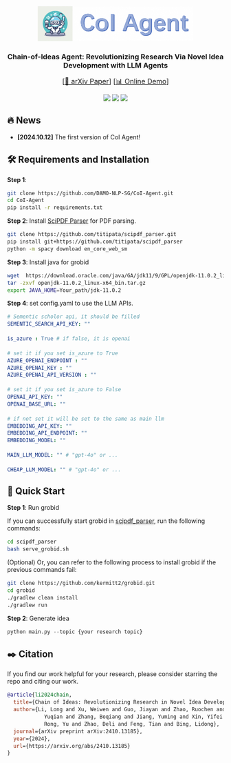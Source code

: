<p align="center">
    <img src="assets/logo.jpg" width="16%" height="25%">
    <img src="assets/title.png" width="55%" height="55%">
</p>

<h3 align="center">
Chain-of-Ideas Agent: Revolutionizing Research Via Novel Idea Development with LLM Agents
</h3>

<font size=3><div align='center' > [[📖 arXiv Paper](https://arxiv.org/pdf/2410.13185)] [[📊 Online Demo](https://huggingface.co/spaces/DAMO-NLP-SG/CoI_Agent)] </div></font>


<p align="center">
<a href="https://opensource.org/license/apache-2-0"><img src="https://img.shields.io/badge/Code%20License-Apache_2.0-green.svg"></a>
<a href="https://github.com/DAMO-NLP-SG"><img src="https://img.shields.io/badge/Institution-DAMO-red"></a>
<a><img src="https://img.shields.io/badge/PRs-Welcome-red"></a>
</p>


## 🔥 News
* **[2024.10.12]**  The first version of CoI Agent!


## 🛠️ Requirements and Installation
**Step 1**:
```bash
git clone https://github.com/DAMO-NLP-SG/CoI-Agent.git
cd CoI-Agent
pip install -r requirements.txt
```

**Step 2**:
Install [SciPDF Parser](https://github.com/titipata/scipdf_parser) for PDF parsing.
```bash
git clone https://github.com/titipata/scipdf_parser.git
pip install git+https://github.com/titipata/scipdf_parser
python -m spacy download en_core_web_sm
```

**Step 3**:
Install java for grobid
```bash
wget  https://download.oracle.com/java/GA/jdk11/9/GPL/openjdk-11.0.2_linux-x64_bin.tar.gz
tar -zxvf openjdk-11.0.2_linux-x64_bin.tar.gz
export JAVA_HOME=Your_path/jdk-11.0.2
```

**Step 4**:
set config.yaml to use the LLM APIs.
```yaml
# Sementic scholor api, it should be filled
SEMENTIC_SEARCH_API_KEY: ""

is_azure : True # if false, it is openai

# set it if you set is_azure to True
AZURE_OPENAI_ENDPOINT : ""
AZURE_OPENAI_KEY : ""
AZURE_OPENAI_API_VERSION : ""

# set it if you set is_azure to False
OPENAI_API_KEY: ""
OPENAI_BASE_URL: ""

# if not set it will be set to the same as main llm
EMBEDDING_API_KEY: ""
EMBEDDING_API_ENDPOINT: ""
EMBEDDING_MODEL: ""

MAIN_LLM_MODEL: "" # "gpt-4o" or ...

CHEAP_LLM_MODEL: "" # "gpt-4o" or ...
```

## 🚀 Quick Start
**Step 1**: Run grobid

If you can successfully start grobid in [scipdf_parser](https://github.com/titipata/scipdf_parser.git), run the following commands:
```bash
cd scipdf_parser
bash serve_grobid.sh
```

(Optional) Or, you can refer to the following process to install grobid if the previous commands fail:
```bash
git clone https://github.com/kermitt2/grobid.git
cd grobid
./gradlew clean install
./gradlew run
```

**Step 2**: Generate idea
```python
python main.py --topic {your research topic}
```

## :black_nib: Citation

If you find our work helpful for your research, please consider starring the repo and citing our work.   

```bibtex
@article{li2024chain,
  title={Chain of Ideas: Revolutionizing Research in Novel Idea Development with LLM Agents},
  author={Li, Long and Xu, Weiwen and Guo, Jiayan and Zhao, Ruochen and Li, Xinxuan and Yuan,
            Yuqian and Zhang, Boqiang and Jiang, Yuming and Xin, Yifei and Dang, Ronghao and 
            Rong, Yu and Zhao, Deli and Feng, Tian and Bing, Lidong},
  journal={arXiv preprint arXiv:2410.13185},
  year={2024},
  url={https://arxiv.org/abs/2410.13185}
}
```
